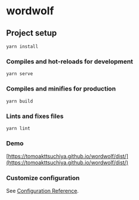 # wordwolf

## Project setup
```
yarn install
```

### Compiles and hot-reloads for development
```
yarn serve
```

### Compiles and minifies for production
```
yarn build
```

### Lints and fixes files
```
yarn lint
```

### Demo
[https://tomoakttsuchiya.github.io/wordwolf/dist/](https://tomoakttsuchiya.github.io/wordwolf/dist/)

### Customize configuration
See [Configuration Reference](https://cli.vuejs.org/config/).
